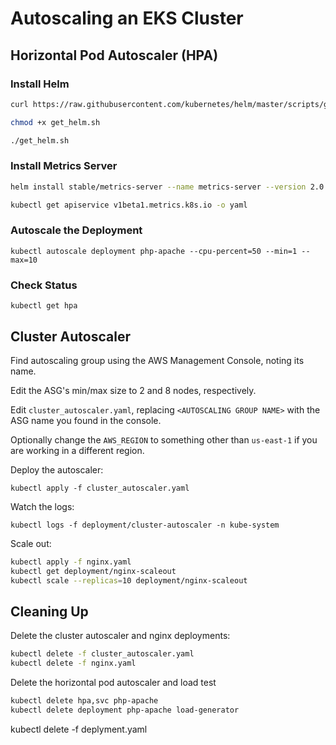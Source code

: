 # Autoscaling an EKS Cluster

## Horizontal Pod Autoscaler (HPA)

### Install Helm

```bash
curl https://raw.githubusercontent.com/kubernetes/helm/master/scripts/get > get_helm.sh

chmod +x get_helm.sh

./get_helm.sh
```

### Install Metrics Server

```bash
helm install stable/metrics-server --name metrics-server --version 2.0.4 --namespace metrics`

kubectl get apiservice v1beta1.metrics.k8s.io -o yaml
```

### Autoscale the Deployment

`kubectl autoscale deployment php-apache --cpu-percent=50 --min=1 --max=10`

### Check Status

`kubectl get hpa`

## Cluster Autoscaler

Find autoscaling group using the AWS Management Console, noting its name.

Edit the ASG's min/max size to 2 and 8 nodes, respectively.

Edit `cluster_autoscaler.yaml`, replacing `<AUTOSCALING GROUP NAME>` with the ASG name you found in the console.

Optionally change the `AWS_REGION` to something other than `us-east-1` if you are working in a different region.

Deploy the autoscaler:

`kubectl apply -f cluster_autoscaler.yaml`

Watch the logs:

`kubectl logs -f deployment/cluster-autoscaler -n kube-system`

Scale out:

```bash
kubectl apply -f nginx.yaml
kubectl get deployment/nginx-scaleout
kubectl scale --replicas=10 deployment/nginx-scaleout
```

## Cleaning Up

Delete the cluster autoscaler and nginx deployments:

```bash
kubectl delete -f cluster_autoscaler.yaml
kubectl delete -f nginx.yaml
```

Delete the horizontal pod autoscaler and load test

```bash
kubectl delete hpa,svc php-apache
kubectl delete deployment php-apache load-generator
```

kubectl delete -f deplyment.yaml
